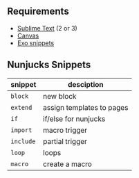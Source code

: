 ## Requirements
- [Sublime Text](http://www.sublimetext.com) (2 or 3)
- [Canvas](http://www.nonlinear.nyc/canvas/)
- [Exo snippets](https://github.com/lazy-8/exo/#installation)

## Nunjucks Snippets

|snippet|desciption|
|---|---|
|`block`|new block|
|`extend`|assign templates to pages|
|`if`|if/else for nunjucks|
|`import`|macro trigger|
|`include`|partial trigger|
|`loop`|loops|
|`macro`|create a macro|